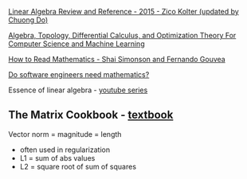 [Linear Algebra Review and Reference - 2015 - Zico Kolter (updated by Chuong Do)](http://cs229.stanford.edu/section/cs229-linalg.pdf)

[Algebra, Topology, Differential Calculus, and Optimization Theory For Computer Science and Machine Learning](https://www.cis.upenn.edu/~jean/math-deep.pdf)

[How to Read Mathematics - Shai Simonson and Fernando Gouvea](http://www.people.vcu.edu/~dcranston/490/handouts/math-read.html)

[Do software engineers need mathematics?](https://www.maa.org/external_archive/devlin/devlin_10_00.html)

Essence of linear algebra - [youtube series](https://www.youtube.com/playlist?list=PLZHQObOWTQDPD3MizzM2xVFitgF8hE_ab)

## The Matrix Cookbook - [textbook](https://www.math.uwaterloo.ca/~hwolkowi/matrixcookbook.pdf)

Vector norm = magnitude = length
- often used in regularization
- L1 = sum of abs values 
- L2 = square root of sum of squares
